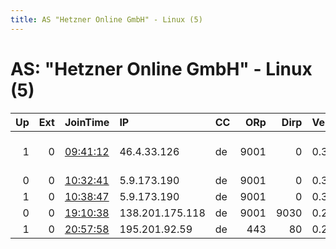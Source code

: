 ```yaml
---
title: AS "Hetzner Online GmbH" - Linux (5)
---
```


# AS: "Hetzner Online GmbH" - Linux (5)

|   Up |   Ext | JoinTime                                                                                            | IP              | CC   |   ORp |   Dirp | Version   | Contact                   | Nickname      |   eFamMembers |
|-----:|------:|:----------------------------------------------------------------------------------------------------|:----------------|:-----|------:|-------:|:----------|:--------------------------|:--------------|--------------:|
|    1 |     0 | [09:41:12](https://metrics.torproject.org/rs.html#details/B1C2337C839BE135D8486EEAAA30464C992276CB) | 46.4.33.126     | de   |  9001 |      0 | 0.3.1.9   | $ CONTACT GPG FINGERPRINT | hacktheplanet |             1 |
|    0 |     0 | [10:32:41](https://metrics.torproject.org/rs.html#details/96FFAED1A35C90EAEFF22F816558942DD05FF96E) | 5.9.173.190     | de   |  9001 |      0 | 0.3.1.10  | None                      | temenos       |             1 |
|    1 |     0 | [10:38:47](https://metrics.torproject.org/rs.html#details/35C1A34BE89BEA5E17700873C8504B1CC0200B7A) | 5.9.173.190     | de   |  9001 |      0 | 0.3.1.10  | None                      | temenos       |             1 |
|    0 |     0 | [19:10:38](https://metrics.torproject.org/rs.html#details/F49113C53EF8342D6120CF46D2088B0BE1F5C08A) | 138.201.175.118 | de   |  9001 |   9030 | 0.2.9.11  | None                      | trodepa       |             1 |
|    1 |     0 | [20:57:58](https://metrics.torproject.org/rs.html#details/22A373E6069A7B0E219FCE9E780F365633738D85) | 195.201.92.59   | de   |   443 |     80 | 0.2.9.11  | None                      | lenthostand   |             1 |
